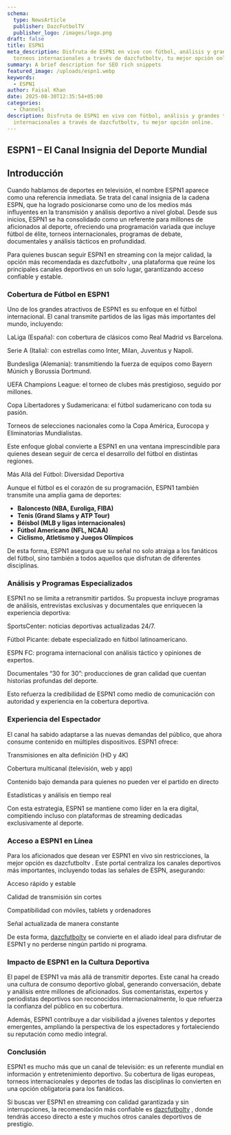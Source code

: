 ```yaml
---
schema:
  type: NewsArticle
  publisher: DazcFutbolTV
  publisher_logo: /images/logo.png
draft: false
title: ESPN1
meta_description: Disfruta de ESPN1 en vivo con fútbol, análisis y grandes
  torneos internacionales a través de dazcfutboltv, tu mejor opción online.
summary: A brief description for SEO rich snippets
featured_image: /uploads/espn1.webp
keywords:
  - ESPN1
author: Faisal Khan
date: 2025-08-30T12:35:54+05:00
categories:
  - Channels
description: Disfruta de ESPN1 en vivo con fútbol, análisis y grandes torneos
  internacionales a través de dazcfutboltv, tu mejor opción online.
---
```

## ESPN1 – El Canal Insignia del Deporte Mundial

## Introducción

Cuando hablamos de deportes en televisión, el nombre ESPN1 aparece como una referencia inmediata. Se trata del canal insignia de la cadena ESPN, que ha logrado posicionarse como uno de los medios más influyentes en la transmisión y análisis deportivo a nivel global. Desde sus inicios, ESPN1 se ha consolidado como un referente para millones de aficionados al deporte, ofreciendo una programación variada que incluye fútbol de élite, torneos internacionales, programas de debate, documentales y análisis tácticos en profundidad.

Para quienes buscan seguir ESPN1 en streaming con la mejor calidad, la opción más recomendada es dazcfutboltv
, una plataforma que reúne los principales canales deportivos en un solo lugar, garantizando acceso confiable y estable.

### Cobertura de Fútbol en ESPN1

Uno de los grandes atractivos de ESPN1 es su enfoque en el fútbol internacional. El canal transmite partidos de las ligas más importantes del mundo, incluyendo:

LaLiga (España): con cobertura de clásicos como Real Madrid vs Barcelona.

Serie A (Italia): con estrellas como Inter, Milan, Juventus y Napoli.

Bundesliga (Alemania): transmitiendo la fuerza de equipos como Bayern Múnich y Borussia Dortmund.

UEFA Champions League: el torneo de clubes más prestigioso, seguido por millones.

Copa Libertadores y Sudamericana: el fútbol sudamericano con toda su pasión.

Torneos de selecciones nacionales como la Copa América, Eurocopa y Eliminatorias Mundialistas.

Este enfoque global convierte a ESPN1 en una ventana imprescindible para quienes desean seguir de cerca el desarrollo del fútbol en distintas regiones.

Más Allá del Fútbol: Diversidad Deportiva

Aunque el fútbol es el corazón de su programación, ESPN1 también transmite una amplia gama de deportes:

* **Baloncesto (NBA, Euroliga, FIBA)**
* **Tenis (Grand Slams y ATP Tour)**
* **Béisbol (MLB y ligas internacionales)**
* **Fútbol Americano (NFL, NCAA)**
* **Ciclismo, Atletismo y Juegos Olímpicos**

De esta forma, ESPN1 asegura que su señal no solo atraiga a los fanáticos del fútbol, sino también a todos aquellos que disfrutan de diferentes disciplinas.

### Análisis y Programas Especializados

ESPN1 no se limita a retransmitir partidos. Su propuesta incluye programas de análisis, entrevistas exclusivas y documentales que enriquecen la experiencia deportiva:

SportsCenter: noticias deportivas actualizadas 24/7.

Fútbol Picante: debate especializado en fútbol latinoamericano.

ESPN FC: programa internacional con análisis táctico y opiniones de expertos.

Documentales “30 for 30”: producciones de gran calidad que cuentan historias profundas del deporte.

Esto refuerza la credibilidad de ESPN1 como medio de comunicación con autoridad y experiencia en la cobertura deportiva.

### Experiencia del Espectador

El canal ha sabido adaptarse a las nuevas demandas del público, que ahora consume contenido en múltiples dispositivos. ESPN1 ofrece:

Transmisiones en alta definición (HD y 4K)

Cobertura multicanal (televisión, web y app)

Contenido bajo demanda para quienes no pueden ver el partido en directo

Estadísticas y análisis en tiempo real

Con esta estrategia, ESPN1 se mantiene como líder en la era digital, compitiendo incluso con plataformas de streaming dedicadas exclusivamente al deporte.

### Acceso a ESPN1 en Línea

Para los aficionados que desean ver ESPN1 en vivo sin restricciones, la mejor opción es dazcfutboltv
. Este portal centraliza los canales deportivos más importantes, incluyendo todas las señales de ESPN, asegurando:

Acceso rápido y estable

Calidad de transmisión sin cortes

Compatibilidad con móviles, tablets y ordenadores

Señal actualizada de manera constante

De esta forma, [dazcfutboltv](https://dazcfutboltv.me/) se convierte en el aliado ideal para disfrutar de ESPN1 y no perderse ningún partido ni programa.

### Impacto de ESPN1 en la Cultura Deportiva

El papel de ESPN1 va más allá de transmitir deportes. Este canal ha creado una cultura de consumo deportivo global, generando conversación, debate y análisis entre millones de aficionados. Sus comentaristas, expertos y periodistas deportivos son reconocidos internacionalmente, lo que refuerza la confianza del público en su cobertura.

Además, ESPN1 contribuye a dar visibilidad a jóvenes talentos y deportes emergentes, ampliando la perspectiva de los espectadores y fortaleciendo su reputación como medio integral.

### Conclusión

ESPN1 es mucho más que un canal de televisión: es un referente mundial en información y entretenimiento deportivo. Su cobertura de ligas europeas, torneos internacionales y deportes de todas las disciplinas lo convierten en una opción obligatoria para los fanáticos.

Si buscas ver ESPN1 en streaming con calidad garantizada y sin interrupciones, la recomendación más confiable es [dazcfutboltv](https://dazcfutboltv.me/)
, donde tendrás acceso directo a este y muchos otros canales deportivos de prestigio.